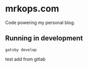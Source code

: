 # mrkops.com

Code powering my personal blog.

## Running in development

`gatsby develop`

test add from gitlab